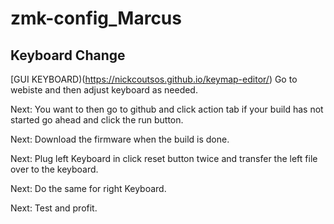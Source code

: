 # zmk-config_Marcus
## Keyboard Change 
[GUI KEYBOARD)(https://nickcoutsos.github.io/keymap-editor/)
Go to webiste and then adjust keyboard as needed.

Next: You want to then go to github and click action tab if your build has not started go ahead and click the run button.

Next: Download the firmware when the build is done. 



Next: Plug left Keyboard in click reset button twice and transfer the left file over to the keyboard.

Next: Do the same for right Keyboard.

Next: Test and profit. 
